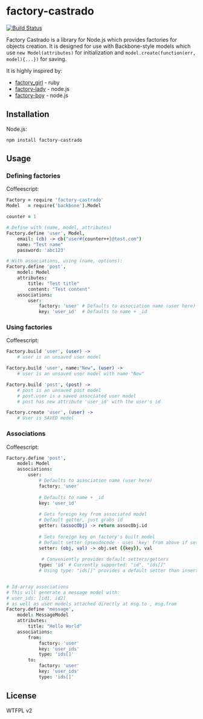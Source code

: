 # factory-castrado
[![Build Status](https://travis-ci.org/davidgovea/factory-castrado.png)](https://travis-ci.org/davidgovea/factory-castrado)

Factory Castrado is a library for Node.js which provides factories for objects creation. It is designed for use with Backbone-style models which use ```new Model(attributes)``` for initialization and ```model.create(function(err, model){...})``` for saving.  
  
It is highly inspired by:
- [factory_girl](https://github.com/thoughtbot/factory_girl) - ruby
- [factory-lady](https://github.com/petejkim/factory-lady) - node.js
- [factory-boy](https://github.com/kbackowski/factory-boy) - node.js

## Installation

Node.js:

```
npm install factory-castrado
```

## Usage

### Defining factories
Coffeescript:
```coffee
Factory	= require 'factory-castrado'
Model	= require('backbone').Model

counter = 1

# Define with (name, model, attributes)
Factory.define 'user', Model, 
	email: (cb) -> cb("user#{counter++}@test.com")
	name: "Test name"
	password: 'abc123'

# With associations, using (name, options):
Factory.define 'post',
	model: Model
	attributes:
		title: "Test title"
		content: "Test content"
	associations:
		user:
			factory: 'user'	# Defaults to association name (user here)
			key: 'user_id'	# Defaults to name + _id

```

### Using factories
Coffeescript:
```coffee
Factory.build 'user', (user) ->
	# user is an unsaved user model

Factory.build 'user', name:"New", (user) ->
	# user is an unsaved user model with name "New"

Factory.build 'post', (post) ->
	# post is an unsaved post model
	# post.user is a saved associated user model
	# post has new attribute 'user_id' with the user's id

Factory.create 'user', (user) -> 
	# User is SAVED model

```

### Associations
Coffeescript:
```coffee
Factory.define 'post',
	model: Model
	associations:
		user:
			# Defaults to association name (user here)
			factory: 'user'	
			
			# Defaults to name + _id
			key: 'user_id'	
			
			# Gets foreign key from associated model
			# Default getter, just grabs id
			getter: (assocObj) -> return assocObj.id  
			
			# Sets foreign key on factory's built model
			# Default setter (pseudocode - uses 'key' from above if setter not overridden)
			setter: (obj, val) -> obj.set {{key}}, val
			
			 # Conveniently provides default setters/getters
			type: 'id' # Currently supported: "id", "ids[]"
			# Using type: "ids[]" provides a default setter than inserts id into object's array of ids


# Id-array associations
# This will generate a message model with:
# user_ids: [id1, id2]
# as well as user models attached directly at msg.to , msg.from
Factory.define 'message',
	model: MessageModel
	attributes:
		title: "Hello World"
	associations:
		from:
			factory: 'user'
			key: 'user_ids'
			type: 'ids[]'
		to:
			factory: 'user'
			key: 'user_ids'
			type: 'ids[]'
```


## License

WTFPL v2
